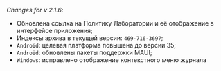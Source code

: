 _Changes for v 2.1.6_:
- Обновлена ссылка на Политику Лаборатории и её отображение в интерфейсе приложения;
- Индексы архива в текущей версии: `469-716-3697`;
- `Android`: целевая платформа повышена до версии 35;
- `Android`: обновлены пакеты поддержки MAUI;
- `Windows`: исправлено отображение контекстного меню журнала
